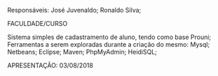 Responsáveis:
José Juvenaldo;
Ronaldo Silva;

FACULDADE/CURSO

Sistema simples de cadastramento de aluno, tendo como base Prouni;
Ferramentas a serem exploradas durante a criação do mesmo:
Mysql;
Netbeans;
Eclipse;
Maven;
PhpMyAdmin;
HeidiSQL;


APRESENTAÇÃO: 03/08/2018

